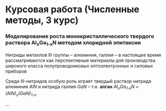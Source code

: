 # Курсовая работа (Численные методы, 3 курс)
### Моделирование роста монокристаллического твердого раствора Al<sub>x</sub>Ga<sub>1-x</sub>N методом хлоридной эпитаксии

Нитриды металлов III группы – алюминия, галлия – в настоящее время рассматриваются как перспективные материалы для производства широкого класса полупроводниковых оптоэлектронных и силовых приборов 

Среди III-нитридов особую роль играет твердый раствор нитрида алюминия *AlN* и нитрида галлия *GaN* – т.н. **алган** *Al<sub>x</sub>Ga<sub>1-x</sub>N = (AlN)<sub>x</sub>(GaN)<sub>1-x</sub>*.

...